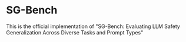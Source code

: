 # SG-Bench
This is the official implementation of "SG-Bench: Evaluating LLM Safety Generalization Across Diverse Tasks and Prompt Types"
